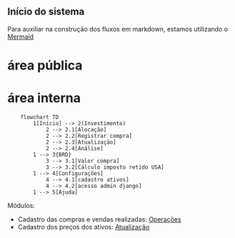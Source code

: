 ## Início do sistema

Para auxiliar na construção dos fluxos em markdown, estamos utilizando o [Mermaid](https://www.mermaidchart.com/)

# área pública

# área interna

```mermaid
    flowchart TD
        1[Início] --> 2(Investimento)
            2 --> 2.1[Alocação]
            2 --> 2.2[Registrar compra]
            2 --> 2.3[Atualização]
            2 --> 2.4[Análise]
        1 --> 3{BRD}
            3 --> 3.1[Valor compra]
            3 --> 3.2[Cálculo imposto retido USA]
        1 --> 4[Configurações]
            4 --> 4.1[cadastro ativos]
            4 --> 4.2[acesso admin django]
        1 --> 5[Ajuda]
```

Módulos:
* Cadastro das compras e vendas realizadas: [Operações](/docs/modulo_operacoes.md)
* Cadastro dos preços dos ativos: [Atualização](/docs/modulo_atualizacao.md)